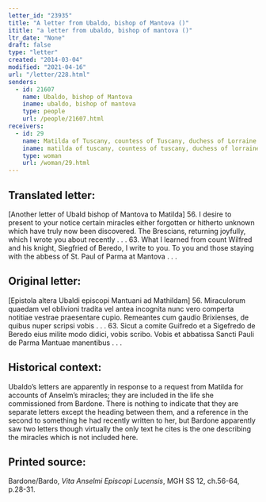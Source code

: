 ```yaml
---
letter_id: "23935"
title: "A letter from Ubaldo, bishop of Mantova ()"
ititle: "a letter from ubaldo, bishop of mantova ()"
ltr_date: "None"
draft: false
type: "letter"
created: "2014-03-04"
modified: "2021-04-16"
url: "/letter/228.html"
senders:
  - id: 21607
    name: Ubaldo, bishop of Mantova
    iname: ubaldo, bishop of mantova
    type: people
    url: /people/21607.html
receivers:
  - id: 29
    name: Matilda of Tuscany, countess of Tuscany, duchess of Lorraine
    iname: matilda of tuscany, countess of tuscany, duchess of lorraine
    type: woman
    url: /woman/29.html
---
```

<h2> Translated letter:</h2>[Another letter of Ubald bishop of Mantova to Matilda]
56.  I desire to present to your notice certain miracles either forgotten or hitherto unknown which have truly now been discovered.  The Brescians, returning joyfully, which I wrote you about recently . . .
63.  What I learned from count Wilfred and his knight, Siegfried of Beredo, I write to you.  To you and those staying with the abbess of St. Paul of Parma at Mantova . . .
<h2 class="mt-4"> Original letter:</h2>[Epistola altera Ubaldi episcopi Mantuani ad Mathildam]
56.  Miraculorum quaedam vel oblivioni tradita vel antea incognita nunc vero comperta notitiae vestrae praesentare cupio.
Remeantes cum gaudio Brixienses, de quibus nuper scripsi vobis . . .
63.  Sicut a comite Guifredo et a Sigefredo de Beredo eius milite modo didici, vobis scribo.  Vobis et abbatissa Sancti Pauli de Parma Mantuae manentibus . . .
<h2 class="mt-4"> Historical context:</h2>Ubaldo’s letters are apparently in response to a request from Matilda for accounts of Anselm’s miracles; they are included in the life she commissioned from Bardone.  There is nothing to indicate that they are separate letters except the heading between them, and a reference in the second to something he had recently written to her, but Bardone apparently saw two letters though virtually the only text he cites is the one describing the miracles which is not included here.
<h2 class="mt-4"> Printed source:</h2><p>Bardone/Bardo, <em>Vita Anselmi Episcopi Lucensis</em>, MGH SS 12, ch.56-64, p.28-31.</p>